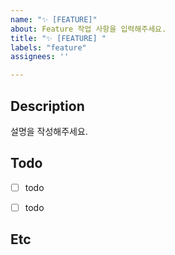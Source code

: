 ```yaml
---
name: "✨ [FEATURE]"
about: Feature 작업 사항을 입력해주세요.
title: "✨ [FEATURE] "
labels: "feature"
assignees: ''

---
```


## Description
설명을 작성해주세요.


## Todo
- [ ] todo
- [ ] todo 


## Etc
